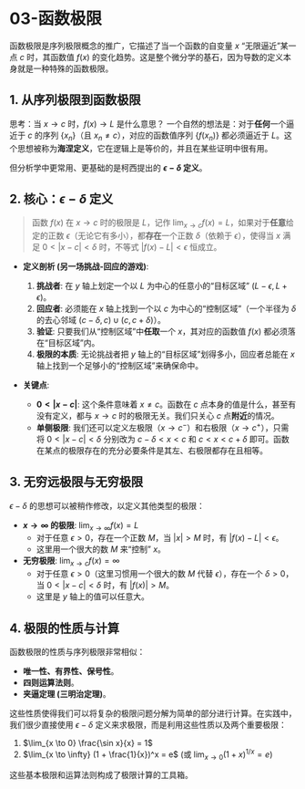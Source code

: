 # 03-函数极限

函数极限是序列极限概念的推广，它描述了当一个函数的自变量 $x$ “无限逼近”某一点 $c$ 时，其函数值 $f(x)$ 的变化趋势。这是整个微分学的基石，因为导数的定义本身就是一种特殊的函数极限。

## 1. 从序列极限到函数极限

思考：当 $x \to c$ 时，$f(x) \to L$ 是什么意思？
一个自然的想法是：对于**任何**一个逼近于 $c$ 的序列 $\{x_n\}$（且 $x_n \neq c$），对应的函数值序列 $\{f(x_n)\}$ 都必须逼近于 $L$。这个思想被称为**海涅定义**，它在逻辑上是等价的，并且在某些证明中很有用。

但分析学中更常用、更基础的是柯西提出的 **$\epsilon-\delta$ 定义**。

## 2. 核心：$\epsilon-\delta$ 定义

> 函数 $f(x)$ 在 $x \to c$ 时的极限是 $L$，记作 $\lim_{x \to c} f(x) = L$，如果对于**任意**给定的正数 $\epsilon$（无论它有多小），都**存在**一个正数 $\delta$（依赖于 $\epsilon$），使得当 $x$ 满足 $0 < |x-c| < \delta$ 时，不等式 $|f(x) - L| < \epsilon$ 恒成立。

- **定义剖析 (另一场挑战-回应的游戏)**:
    1. **挑战者**: 在 $y$ 轴上划定一个以 $L$ 为中心的任意小的“目标区域” $(L-\epsilon, L+\epsilon)$。
    2. **回应者**: 必须能在 $x$ 轴上找到一个以 $c$ 为中心的“控制区域”（一个半径为 $\delta$ 的去心邻域 $(c-\delta, c) \cup (c, c+\delta)$）。
    3. **验证**: 只要我们从“控制区域”中**任取**一个 $x$，其对应的函数值 $f(x)$ 都必须落在“目标区域”内。
    4. **极限的本质**: 无论挑战者把 $y$ 轴上的“目标区域”划得多小，回应者总能在 $x$ 轴上找到一个足够小的“控制区域”来确保命中。

- **关键点**:
  - **$0 < |x-c|$**: 这个条件意味着 $x \neq c$。函数在 $c$ 点本身的值是什么，甚至有没有定义，都与 $x \to c$ 时的极限无关。我们只关心 $c$ 点**附近**的情况。
  - **单侧极限**: 我们还可以定义左极限（$x \to c^-$）和右极限（$x \to c^+$），只需将 $0 < |x-c| < \delta$ 分别改为 $c-\delta < x < c$ 和 $c < x < c+\delta$ 即可。函数在某点的极限存在的充分必要条件是其左、右极限都存在且相等。

## 3. 无穷远极限与无穷极限

$\epsilon-\delta$ 的思想可以被稍作修改，以定义其他类型的极限：

- **$x \to \infty$ 的极限**: $\lim_{x \to \infty} f(x) = L$
  - 对于任意 $\epsilon > 0$，存在一个正数 $M$，当 $|x| > M$ 时，有 $|f(x) - L| < \epsilon$。
  - 这里用一个很大的数 $M$ 来“控制” $x$。
- **无穷极限**: $\lim_{x \to c} f(x) = \infty$
  - 对于任意 $\epsilon > 0$（这里习惯用一个很大的数 $M$ 代替 $\epsilon$），存在一个 $\delta > 0$，当 $0 < |x-c| < \delta$ 时，有 $|f(x)| > M$。
  - 这里是 $y$ 轴上的值可以任意大。

## 4. 极限的性质与计算

函数极限的性质与序列极限非常相似：

- **唯一性、有界性、保号性**。
- **四则运算法则**。
- **夹逼定理 (三明治定理)**。

这些性质使得我们可以将复杂的极限问题分解为简单的部分进行计算。在实践中，我们很少直接使用 $\epsilon-\delta$ 定义来求极限，而是利用这些性质以及两个重要极限：

1. $\lim_{x \to 0} \frac{\sin x}{x} = 1$
2. $\lim_{x \to \infty} (1 + \frac{1}{x})^x = e$ (或 $\lim_{x \to 0} (1+x)^{1/x} = e$)

这些基本极限和运算法则构成了极限计算的工具箱。
